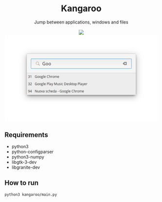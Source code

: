 <div align="center">
  <h1 align="center">Kangaroo</h1>
  <div align="center">Jump between applications, windows and files</div>
</div>

<br/>

<div align="center">
   <a href="https://github.com/brombinmirko/Knagaroo/blob/master/LICENSE">
    <img src="https://img.shields.io/badge/License-GPL--3.0-blue.svg">
   </a>
</div>

<div align="center">
    <img  src="https://github.com/brombinmirko/Kangaroo/raw/master/data/screenshot.png">
</div>

## Requirements
- python3
- python-configparser
- python3-numpy
- libgtk-3-dev
- libgranite-dev 

## How to run
```bash
python3 kangaroo/main.py

